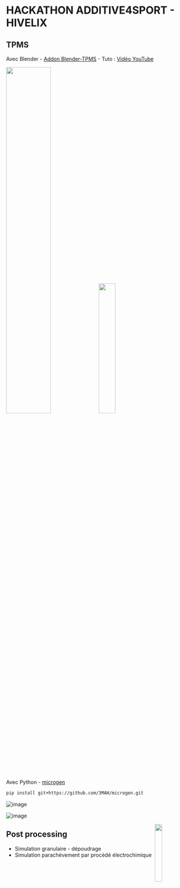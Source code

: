 # HACKATHON ADDITIVE4SPORT - HIVELIX

## TPMS
Avec Blender - [Addon Blender-TPMS](https://github.com/kmarchais/blender-tpms) - Tuto : [Vidéo YouTube](https://www.youtube.com/watch?v=wNZWhSXlVyA)

<img src="https://github.com/Hivelix/hackathon-additive4sport/assets/22714778/5b728394-accd-4204-84ab-8518c401770b" width="49%"/>
<img src="https://github.com/Hivelix/hackathon-additive4sport/assets/22714778/43e96559-c485-4a4c-93f3-ab253a2101ba" width="30%"/>

Avec Python - [microgen](https://github.com/3MAH/microgen)

```bash
pip install git+https://github.com/3MAH/microgen.git
```

![image](https://github.com/Hivelix/hackathon-additive4sport/assets/22714778/1b74d47e-d481-4183-80f8-18dcb524e892)

![image](https://github.com/Hivelix/hackathon-additive4sport/assets/22714778/91a9893f-c0ad-4533-a60f-68e46fe07af7)

<img src="images/depowdering.gif" align="right" width="20%"/>

## Post processing
- Simulation granulaire - dépoudrage
- Simulation parachèvement par procédé électrochimique

